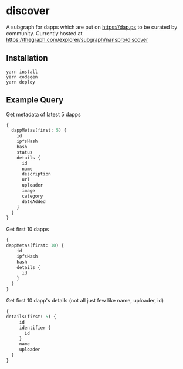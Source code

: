 # discover
A subgraph for dapps which are put on https://dap.ps to be curated by community. Currently hosted at https://thegraph.com/explorer/subgraph/nanspro/discover

## Installation
```
yarn install
yarn codegen
yarn deploy
```

## Example Query
Get metadata of latest 5 dapps
``` graphql
{
  dappMetas(first: 5) {
    id
    ipfsHash
    hash
    status
    details {
      id
      name
      description
      url
      uploader
      image
      category
      dateAdded
    }
  }
}
```


Get first 10 dapps
``` graphql
{
dappMetas(first: 10) {
    id
    ipfsHash
    hash
    details {
      id
    }
  }
}
```

Get first 10 dapp's details (not all just few like name, uploader, id)
``` graphql
{
details(first: 5) {
	 id
	 identifier {
	   id
	 }
	 name
	 uploader
  }
}